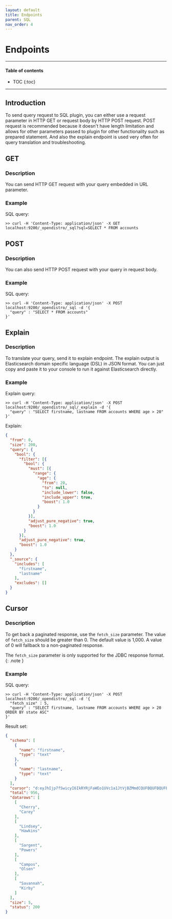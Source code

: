 ```yaml
---
layout: default
title: Endpoints
parent: SQL
nav_order: 4
---
```



# Endpoints

---

#### Table of contents
- TOC
{:toc}


---

## Introduction

To send query request to SQL plugin, you can either use a request
parameter in HTTP GET or request body by HTTP POST request. POST request
is recommended because it doesn't have length limitation and allows for
other parameters passed to plugin for other functionality such as
prepared statement. And also the explain endpoint is used very often for
query translation and troubleshooting.

## GET

### Description

You can send HTTP GET request with your query embedded in URL parameter.

### Example

SQL query:

```console
>> curl -H 'Content-Type: application/json' -X GET localhost:9200/_opendistro/_sql?sql=SELECT * FROM accounts
```

## POST

### Description

You can also send HTTP POST request with your query in request body.

### Example

SQL query:

```console
>> curl -H 'Content-Type: application/json' -X POST localhost:9200/_opendistro/_sql -d '{
  "query" : "SELECT * FROM accounts"
}'
```

## Explain

### Description

To translate your query, send it to explain endpoint. The explain output
is Elasticsearch domain specific language (DSL) in JSON format. You can
just copy and paste it to your console to run it against Elasticsearch
directly.

### Example

Explain query:

```console
>> curl -H 'Content-Type: application/json' -X POST localhost:9200/_opendistro/_sql/_explain -d '{
  "query" : "SELECT firstname, lastname FROM accounts WHERE age > 20"
}'
```

Explain:

```json
{
  "from": 0,
  "size": 200,
  "query": {
    "bool": {
      "filter": [{
        "bool": {
          "must": [{
            "range": {
              "age": {
                "from": 20,
                "to": null,
                "include_lower": false,
                "include_upper": true,
                "boost": 1.0
              }
            }
          }],
          "adjust_pure_negative": true,
          "boost": 1.0
        }
      }],
      "adjust_pure_negative": true,
      "boost": 1.0
    }
  },
  "_source": {
    "includes": [
      "firstname",
      "lastname"
    ],
    "excludes": []
  }
}
```

## Cursor

### Description

To get back a paginated response, use the `fetch_size` parameter. The value of `fetch_size` should be greater than 0. The default value is 1,000. A value of 0 will fallback to a non-paginated response.

The `fetch_size` parameter is only supported for the JDBC response format.
{: .note }


### Example

SQL query:

```console
>> curl -H 'Content-Type: application/json' -X POST localhost:9200/_opendistro/_sql -d '{
  "fetch_size" : 5,
  "query" : "SELECT firstname, lastname FROM accounts WHERE age > 20 ORDER BY state ASC"
}'
```

Result set:

```json
{
  "schema": [
    {
      "name": "firstname",
      "type": "text"
    },
    {
      "name": "lastname",
      "type": "text"
    }
  ],
  "cursor": "d:eyJhIjp7fSwicyI6IkRYRjFaWEo1UVc1a1JtVjBZMmdCQUFBQUFBQUFBQU1XZWpkdFRFRkZUMlpTZEZkeFdsWnJkRlZoYnpaeVVRPT0iLCJjIjpbeyJuYW1lIjoiZmlyc3RuYW1lIiwidHlwZSI6InRleHQifSx7Im5hbWUiOiJsYXN0bmFtZSIsInR5cGUiOiJ0ZXh0In1dLCJmIjo1LCJpIjoiYWNjb3VudHMiLCJsIjo5NTF9",
  "total": 956,
  "datarows": [
    [
      "Cherry",
      "Carey"
    ],
    [
      "Lindsey",
      "Hawkins"
    ],
    [
      "Sargent",
      "Powers"
    ],
    [
      "Campos",
      "Olsen"
    ],
    [
      "Savannah",
      "Kirby"
    ]
  ],
  "size": 5,
  "status": 200
}
```

